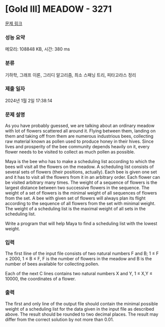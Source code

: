 # [Gold III] MEADOW - 3271 

[문제 링크](https://www.acmicpc.net/problem/3271) 

### 성능 요약

메모리: 108848 KB, 시간: 380 ms

### 분류

기하학, 그래프 이론, 그리디 알고리즘, 최소 스패닝 트리, 피타고라스 정리

### 제출 일자

2024년 1월 2일 17:38:14

### 문제 설명

<p>As you have probably guessed, we are talking about an ordinary meadow with lot of flowers scattered all around it. Flying between them, landing on them and taking off from them are numerous industrious bees, collecting raw material known as pollen used to produce honey in their hives. Since lives and prosperity of the bee community depends heavily on it, every flower needs to be visited to collect as much pollen as possible.</p>

<p>Maya is the bee who has to make a scheduling list according to which the bees will visit all the flowers on the meadow. A scheduling list consists of several sets of flowers (their positions, actually). Each bee is given one set and it has to visit all the flowers from it in an arbitrary order. Each flower can be visited arbitrary many times. The weight of a sequence of flowers is the largest distance between two successive flowers in the sequence. The weight of a set of flowers is the minimal weight of all sequences of flowers from the set. A bee with given set of flowers will always plan its flight according to the sequence of all flowers from the set with minimal weight. The weight of a scheduling list is the maximal weight of all sets in the scheduling list.</p>

<p>Write a program that will help Maya to find a scheduling list with the lowest weight.</p>

### 입력 

 <p>The first lline of the input file consists of two natural numbers F and B; 1 ≤ F ≤ 2000, 1 ≤ B ≤ F, F is the number of flowers in the meadow and B is the number of bees available for collecting pollen.</p>

<p>Each of the next C lines contains two natural numbers X and Y, 1 ≤ X,Y ≤ 10000, the coordinates of a flower.</p>

### 출력 

 <p>The first and only line of the output file should contain the minimal possible weight of a scheduling list for the data given in the input file as described above. The result should be rounded to two decimal places. The result may differ from the correct solution by not more than 0.01.</p>

